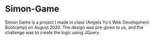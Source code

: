 # Simon-Game
Simon Game is a project I made in class (Angela Yu's Web Development Bootcamp) on August 2020. The design was pre-given to us, and the challenge was to create the logic using JQuery. 
